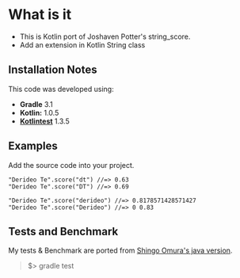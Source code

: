 # What is it

- This is Kotlin port of Joshaven Potter's string_score.
- Add an extension in Kotlin String class

## Installation Notes

This code was developed using:
- __Gradle__ 3.1  
- __Kotlin:__ 1.0.5  
- [__Kotlintest__](https://github.com/kotlintest/) 1.3.5

## Examples

Add the source code into your project.

```
"Derideo Te".score("dt") //=> 0.63
"Derideo Te".score("DT") //=> 0.69

"Derideo Te".score("derideo") //=> 0.8178571428571427
"Derideo Te".score("Derideo") //=> 0 0.83
```

## Tests and Benchmark

My tests & Benchmark are ported from [Shingo Omura's java version](https://github.com/everpeace/string-score).

> $> gradle test
